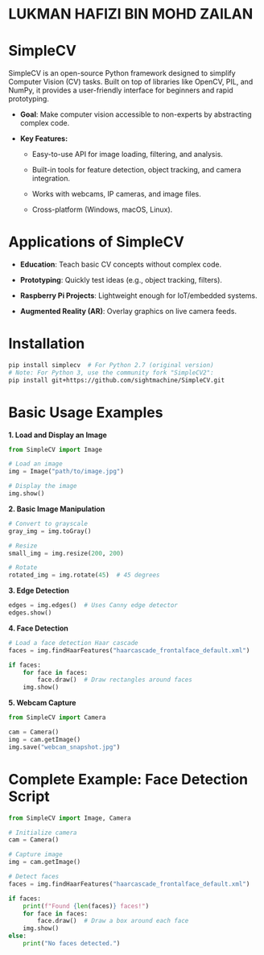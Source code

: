 # LUKMAN HAFIZI BIN MOHD ZAILAN

# SimpleCV
SimpleCV is an open-source Python framework designed to simplify Computer Vision (CV) tasks. Built on top of libraries like OpenCV, PIL, and NumPy, it provides a user-friendly interface for beginners and rapid prototyping.

- **Goal**: Make computer vision accessible to non-experts by abstracting complex code.

- **Key Features:**

  - Easy-to-use API for image loading, filtering, and analysis.

  - Built-in tools for feature detection, object tracking, and camera integration.

  - Works with webcams, IP cameras, and image files.

  - Cross-platform (Windows, macOS, Linux).

 # Applications of SimpleCV
- **Education**: Teach basic CV concepts without complex code.

- **Prototyping**: Quickly test ideas (e.g., object tracking, filters).

- **Raspberry Pi Projects**: Lightweight enough for IoT/embedded systems.

- **Augmented Reality (AR)**: Overlay graphics on live camera feeds.

# Installation

```bash
pip install simplecv  # For Python 2.7 (original version)
# Note: For Python 3, use the community fork "SimpleCV2":
pip install git+https://github.com/sightmachine/SimpleCV.git
```

# Basic Usage Examples
**1. Load and Display an Image**

```python
from SimpleCV import Image

# Load an image
img = Image("path/to/image.jpg")

# Display the image
img.show()
```

**2. Basic Image Manipulation**

```python
# Convert to grayscale
gray_img = img.toGray()

# Resize
small_img = img.resize(200, 200)

# Rotate
rotated_img = img.rotate(45)  # 45 degrees
```

**3. Edge Detection**

```python
edges = img.edges()  # Uses Canny edge detector
edges.show()
```

**4. Face Detection**

```python
# Load a face detection Haar cascade
faces = img.findHaarFeatures("haarcascade_frontalface_default.xml")

if faces:
    for face in faces:
        face.draw()  # Draw rectangles around faces
    img.show()
```

**5. Webcam Capture**

```python
from SimpleCV import Camera

cam = Camera()
img = cam.getImage()
img.save("webcam_snapshot.jpg")
```

# Complete Example: Face Detection Script

```python
from SimpleCV import Image, Camera

# Initialize camera
cam = Camera()

# Capture image
img = cam.getImage()

# Detect faces
faces = img.findHaarFeatures("haarcascade_frontalface_default.xml")

if faces:
    print(f"Found {len(faces)} faces!")
    for face in faces:
        face.draw()  # Draw a box around each face
    img.show()
else:
    print("No faces detected.")
```
